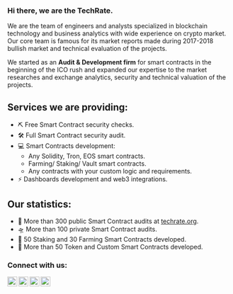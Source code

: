 ### Hi there, we are the TechRate.

We are the team of engineers and analysts specialized in blockchain technology and business analytics with wide experience on crypto market. Our core team is famous for its market reports made during 2017-2018 bullish market and technical evaluation of the projects. 

We started as an **Audit & Development firm** for smart contracts in the beginning of the ICO rush and expanded our expertise to the market researches and exchange analytics, security and technical valuation of the projects.

## Services we are providing:
- ⛏ Free Smart Contract security checks.
- 🛠 Full Smart Contract security audit.
- 💻 Smart Contracts development:
  - Any Solidity, Tron, EOS smart contracts.
  - Farming/ Staking/ Vault smart contracts.
  - Any contracts with your custom logic and requirements.
- ⚡ Dashboards development and web3 integrations.

## Our statistics:
- 🚀 More than 300 public Smart Contract audits at [techrate.org](https://techrate.org).
- 🛸 More than 100 private Smart Contract audits.
- 🎊 50 Staking and 30 Farming Smart Contracts developed.
- 🧨 More than 50 Token and Custom Smart Contracts developed.

### Connect with us:

[<img align="left" alt="Techrate | Twitter" width="22px" src="https://cdn.jsdelivr.net/npm/simple-icons@v3/icons/twitter.svg" />][twitter]
[<img align="left" alt="Techrate | LinkedIn" width="22px" src="https://cdn.jsdelivr.net/npm/simple-icons@v3/icons/linkedin.svg" />][linkedin]
[<img align="left" alt="Techrate | LinkedIn" width="22px" src="https://cdn.jsdelivr.net/npm/simple-icons@v3/icons/gmail.svg" />][medium]
[<img align="left" alt="Techrate | Telegram" width="22px" src="https://cdn.jsdelivr.net/npm/simple-icons@v3/icons/telegram.svg" />][telegram]
<br />

[twitter]: https://twitter.com/Techrate1
[linkedin]: https://www.linkedin.com/in/zufartat/
[medium]: mailto:ceo@techrate.org
[telegram]: https://t.me/techrate_audits
